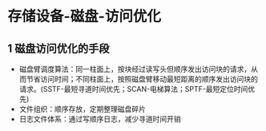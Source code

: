 ﻿# 存储设备-磁盘-访问优化

## 1 磁盘访问优化的手段

* 磁盘臂调度算法：同一柱面上，按块经过读写头但顺序发出访问块的请求，从而节省访问时间；不同柱面上，按照磁盘臂移动最短距离的顺序发出访问块的请求。(SSTF-最短寻道时间优先；SCAN-电梯算法；SPTF-最短定位时间优先)
* 文件组织：顺序存放，定期整理磁盘碎片
* 日志文件体系：通过写顺序日志，减少寻道时间开销


